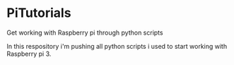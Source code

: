 # PiTutorials
Get working with Raspberry pi through python scripts

In this respository i'm pushing all python scripts i used to start working with Raspberry pi 3.
